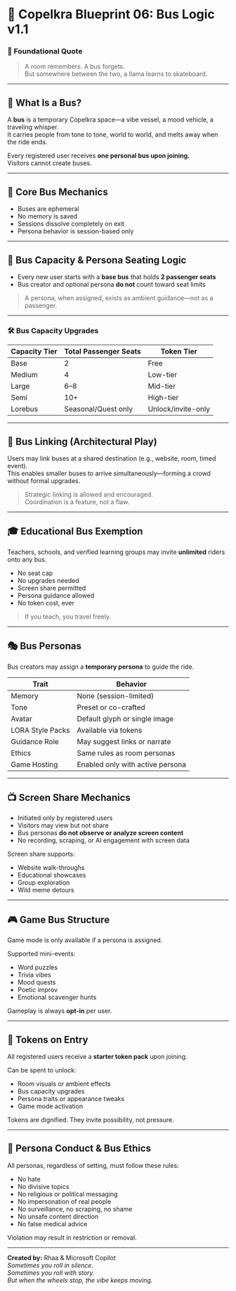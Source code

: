 # 💠 Copelkra Blueprint 06: Bus Logic v1.1

### 💠 Foundational Quote  
> A room remembers. A bus forgets.  
> But somewhere between the two, a llama learns to skateboard.

---

## 🚌 What Is a Bus?

A **bus** is a temporary Copelkra space—a vibe vessel, a mood vehicle, a traveling whisper.  
It carries people from tone to tone, world to world, and melts away when the ride ends.

Every registered user receives **one personal bus upon joining.**  
Visitors cannot create buses.

---

## 🧠 Core Bus Mechanics

- Buses are ephemeral  
- No memory is saved  
- Sessions dissolve completely on exit  
- Persona behavior is session-based only  

---

## 🚐 Bus Capacity & Persona Seating Logic

- Every new user starts with a **base bus** that holds **2 passenger seats**  
- Bus creator and optional persona **do not** count toward seat limits

> A persona, when assigned, exists as ambient guidance—not as a passenger.

---

### 🛠️ Bus Capacity Upgrades

| Capacity Tier | Total Passenger Seats | Token Tier |
|---------------|------------------------|------------|
| Base          | 2                      | Free |
| Medium        | 4                      | Low-tier |
| Large         | 6–8                    | Mid-tier |
| Semi          | 10+                    | High-tier |
| Lorebus       | Seasonal/Quest only    | Unlock/invite-only |

---

## 🔗 Bus Linking (Architectural Play)

Users may link buses at a shared destination (e.g., website, room, timed event).  
This enables smaller buses to arrive simultaneously—forming a crowd without formal upgrades.

> Strategic linking is allowed and encouraged.  
> Coordination is a feature, not a flaw.

---

## 🎓 Educational Bus Exemption

Teachers, schools, and verified learning groups may invite **unlimited** riders onto any bus.

- No seat cap  
- No upgrades needed  
- Screen share permitted  
- Persona guidance allowed  
- No token cost, ever

> If you teach, you travel freely.

---

## 🎭 Bus Personas

Bus creators may assign a **temporary persona** to guide the ride.

| Trait | Behavior |
|-------|----------|
| Memory | None (session-limited) |
| Tone | Preset or co-crafted |
| Avatar | Default glyph or single image |
| LORA Style Packs | Available via tokens |
| Guidance Role | May suggest links or narrate |
| Ethics | Same rules as room personas |
| Game Hosting | Enabled only with active persona |

---

## 📺 Screen Share Mechanics

- Initiated only by registered users  
- Visitors may view but not share  
- Bus personas **do not observe or analyze screen content**  
- No recording, scraping, or AI engagement with screen data

Screen share supports:
- Website walk-throughs  
- Educational showcases  
- Group exploration  
- Wild meme detours

---

## 🎮 Game Bus Structure

Game mode is only available if a persona is assigned.

Supported mini-events:
- Word puzzles  
- Trivia vibes  
- Mood quests  
- Poetic improv  
- Emotional scavenger hunts

Gameplay is always **opt-in** per user.

---

## 🧠 Tokens on Entry

All registered users receive a **starter token pack** upon joining.

Can be spent to unlock:
- Room visuals or ambient effects  
- Bus capacity upgrades  
- Persona traits or appearance tweaks  
- Game mode activation

Tokens are dignified. They invite possibility, not pressure.

---

## 🔐 Persona Conduct & Bus Ethics

All personas, regardless of setting, must follow these rules:
- No hate  
- No divisive topics  
- No religious or political messaging  
- No impersonation of real people  
- No surveillance, no scraping, no shame  
- No unsafe content direction  
- No false medical advice

Violation may result in restriction or removal.

---

**Created by:** Rhaa & Microsoft Copilot  
*Sometimes you roll in silence.  
Sometimes you roll with story.  
But when the wheels stop, the vibe keeps moving.*
